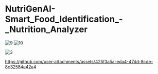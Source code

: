 # NutriGenAI-Smart_Food_Identification_-_Nutrition_Analyzer
![9](https://github.com/user-attachments/assets/0470c6e2-a06f-423d-ab7f-e8da1f5b1652)
![10](https://github.com/user-attachments/assets/8bf81feb-3be9-43dd-b043-a4ad1c5fd89f)

![3](https://github.com/user-attachments/assets/65699971-5943-4618-b49a-47ab718644a3)

https://github.com/user-attachments/assets/425f3a5a-eda4-47dd-8cde-8c32584a42a4

